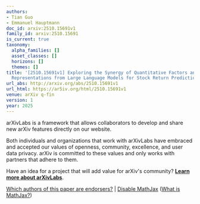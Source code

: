 ```yaml
---
authors:
- Tian Guo
- Emmanuel Hauptmann
doc_id: arxiv:2510.15691v1
family_id: arxiv:2510.15691
is_current: true
taxonomy:
  alpha_families: []
  asset_classes: []
  horizons: []
  themes: []
title: '[2510.15691v1] Exploring the Synergy of Quantitative Factors and Newsflow
  Representations from Large Language Models for Stock Return Prediction'
url_abs: http://arxiv.org/abs/2510.15691v1
url_html: https://ar5iv.org/html/2510.15691v1
venue: arXiv q-fin
version: 1
year: 2025
---
```



arXivLabs is a framework that allows collaborators to develop and share new arXiv features directly on our website.

Both individuals and organizations that work with arXivLabs have embraced and accepted our values of openness, community, excellence, and user data privacy. arXiv is committed to these values and only works with partners that adhere to them.

Have an idea for a project that will add value for arXiv's community? [**Learn more about arXivLabs**](https://info.arxiv.org/labs/index.html).

[Which authors of this paper are endorsers?](/auth/show-endorsers/2510.15691) |
[Disable MathJax](javascript:setMathjaxCookie()) ([What is MathJax?](https://info.arxiv.org/help/mathjax.html))